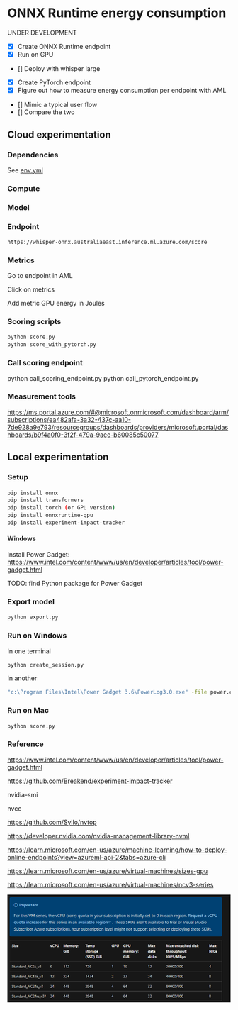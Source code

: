 # ONNX Runtime energy consumption

UNDER DEVELOPMENT

- [x] Create ONNX Runtime endpoint
- [x] Run on GPU
- [] Deploy with whisper large
- [x] Create PyTorch endpoint
- [x] Figure out how to measure energy consumption per endpoint with AML
- [] Mimic a typical user flow
- [] Compare the two

## Cloud experimentation

### Dependencies

See [env.yml](env.yml)

### Compute


### Model



### Endpoint



```bash
https://whisper-onnx.australiaeast.inference.ml.azure.com/score
```

### Metrics

Go to endpoint in AML

Click on metrics

Add metric GPU energy in Joules

### Scoring scripts

```bash
python score.py
python score_with_pytorch.py
```

### Call scoring endpoint

python call_scoring_endpoint.py
python call_pytorch_endpoint.py

### Measurement tools

https://ms.portal.azure.com/#@microsoft.onmicrosoft.com/dashboard/arm/subscriptions/ea482afa-3a32-437c-aa10-7de928a9e793/resourcegroups/dashboards/providers/microsoft.portal/dashboards/b9f4a0f0-3f2f-479a-9aee-b60085c50077 

## Local experimentation

### Setup

```bash
pip install onnx
pip install transformers
pip install torch (or GPU version)
pip install onnxruntime-gpu
pip install experiment-impact-tracker 
```

#### Windows

Install Power Gadget: https://www.intel.com/content/www/us/en/developer/articles/tool/power-gadget.html

TODO: find Python package for Power Gadget 

### Export model

```bash
python export.py
```

### Run on Windows

In one terminal

```bash
python create_session.py
```

In another

```bash
"c:\Program Files\Intel\Power Gadget 3.6\PowerLog3.0.exe" -file power.csv -cmd python run_session.py
```

### Run on Mac

```bash
python score.py
```

### Reference

https://www.intel.com/content/www/us/en/developer/articles/tool/power-gadget.html 

https://github.com/Breakend/experiment-impact-tracker

nvidia-smi

nvcc

https://github.com/Syllo/nvtop

https://developer.nvidia.com/nvidia-management-library-nvml 

https://learn.microsoft.com/en-us/azure/machine-learning/how-to-deploy-online-endpoints?view=azureml-api-2&tabs=azure-cli 

https://learn.microsoft.com/en-us/azure/virtual-machines/sizes-gpu 

https://learn.microsoft.com/en-us/azure/virtual-machines/ncv3-series

![Azure VM NC series](image.png)